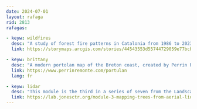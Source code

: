 ```yaml
---
date: 2024-07-01
layout: rafaga
rid: 2813
rafagas:

- keyw: wildfires
  desc: "A study of forest fire patterns in Catalonia from 1986 to 2023 suggests that the area of burned land in Catalonia will continue to expand"
  link: https://storymaps.arcgis.com/stories/44543553d55744729059e77bcbda6675

- keyw: brittany
  desc: "A modern portolan map of the Breton coast, created by Perrin Remonté, serves as a cartographic guide for sailors seeking essential information for navigating Brittany."
  link: https://www.perrinremonte.com/portulan
  lang: fr

- keyw: lidar
  desc: "This module is the third in a series of seven from the Landscape Ecology Lab at the Jones Center At Ichauway Labs, and it covers forest mapping using LIDAR data."
  link: https://lab.jonesctr.org/module-3-mapping-trees-from-aerial-lidar-data/
---
```


